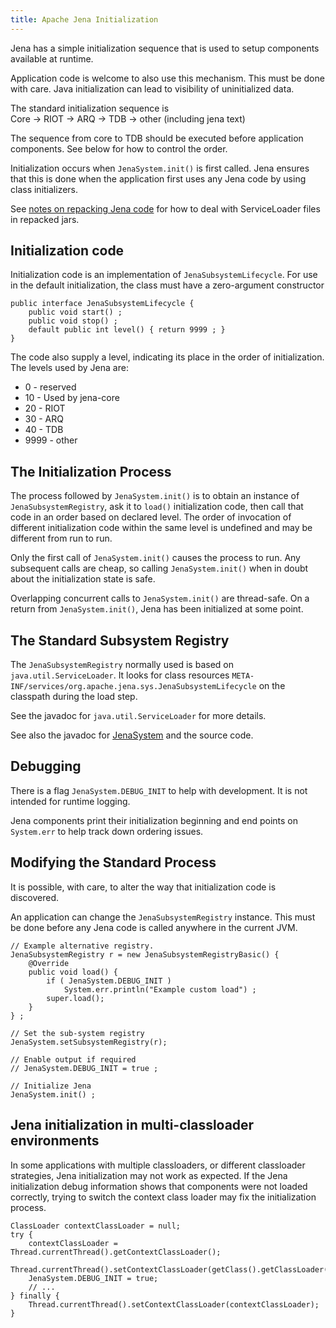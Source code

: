 ```yaml
---
title: Apache Jena Initialization
---
```


Jena has a simple initialization sequence that is
used to setup components available at runtime.

Application code is welcome to also use this mechanism. This
must be done with care. Java initialization can lead to
visibility of uninitialized data.

The standard initialization sequence is  
Core -> RIOT -> ARQ -> TDB -> other (including jena text)

The sequence from core to TDB should be executed before application
components. See below for how to control the order.

Initialization occurs when `JenaSystem.init()` is first called.  Jena ensures that this
is done when the application first uses any Jena code by using class
initializers.

See [notes on repacking Jena code](jena-repack.html) for how to deal
with ServiceLoader files in repacked jars.

## Initialization code

Initialization code is an implementation of `JenaSubsystemLifecycle`.
For use in the default initialization, the class must have a zero-argument constructor

    public interface JenaSubsystemLifecycle {
        public void start() ;
        public void stop() ;
        default public int level() { return 9999 ; }
    }

The code also supply a level, indicating its place in the order of initialization.
The levels used by Jena are:

* 0 - reserved
* 10 - Used by jena-core
* 20 - RIOT
* 30 - ARQ
* 40 - TDB
* 9999 - other

## The Initialization Process

The process followed by `JenaSystem.init()` is to obtain an instance of
`JenaSubsystemRegistry`, ask it to `load()` initialization code, then call
that code in an order based on declared level. The order of invocation
of different initialization code within the same level is undefined
and may be different from run to run.

Only the first call of `JenaSystem.init()` causes the process to run.
Any subsequent calls are cheap, so calling `JenaSystem.init()`
when in doubt about the initialization state is safe.

Overlapping concurrent calls to `JenaSystem.init()` are thread-safe.
On a return from `JenaSystem.init()`, Jena has been initialized at some point.

## The Standard Subsystem Registry

The `JenaSubsystemRegistry` normally used is based on `java.util.ServiceLoader`.
It looks for class resources
`META-INF/services/org.apache.jena.sys.JenaSubsystemLifecycle`
on the classpath during the load step.

See the javadoc for `java.util.ServiceLoader` for more details.

See also the javadoc for
[JenaSystem](/documentation/javadoc/jena/org/apache/jena/system/JenaSystem.html)
and the source code.

## Debugging

There is a flag `JenaSystem.DEBUG_INIT` to help with development. It is not
intended for runtime logging.

Jena components print their initialization beginning and end points on
`System.err` to help track down ordering issues.

## Modifying the Standard Process

It is possible, with care, to alter the way
that initialization code is discovered.

An application can change the `JenaSubsystemRegistry` instance.
This must be done before any Jena code is called anywhere
in the current JVM.

    // Example alternative registry.
    JenaSubsystemRegistry r = new JenaSubsystemRegistryBasic() {
        @Override
        public void load() {
            if ( JenaSystem.DEBUG_INIT )
                System.err.println("Example custom load") ;
            super.load();
        }
    } ;

    // Set the sub-system registry
    JenaSystem.setSubsystemRegistry(r);

    // Enable output if required
    // JenaSystem.DEBUG_INIT = true ;

    // Initialize Jena
    JenaSystem.init() ;

## Jena initialization in multi-classloader environments

In some applications with multiple classloaders, or different classloader strategies, Jena initialization may
not work as expected. If the Jena initialization debug information shows that components were not loaded correctly,
trying to switch the context class loader may fix the initialization process.

    ClassLoader contextClassLoader = null;
    try {
        contextClassLoader = Thread.currentThread().getContextClassLoader();
        Thread.currentThread().setContextClassLoader(getClass().getClassLoader());
        JenaSystem.DEBUG_INIT = true;
        // ...
    } finally {
        Thread.currentThread().setContextClassLoader(contextClassLoader);
    }
